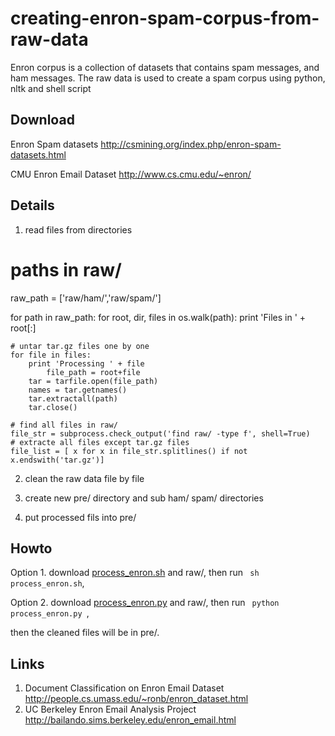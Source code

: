 creating-enron-spam-corpus-from-raw-data
========================================

Enron corpus is a collection of datasets that contains spam messages, and ham messages. The raw data is used to create a spam corpus using python, nltk and shell script

Download
--------

Enron Spam datasets http://csmining.org/index.php/enron-spam-datasets.html

CMU Enron Email Dataset  http://www.cs.cmu.edu/~enron/

Details
--------
1. read files from directories
# paths in raw/
raw_path = ['raw/ham/','raw/spam/']

for path in raw_path:
    for root, dir, files in os.walk(path):
	print 'Files in ' + root[:]

	# untar tar.gz files one by one
	for file in files:
	    print 'Processing ' + file
            file_path = root+file
	    tar = tarfile.open(file_path)
	    names = tar.getnames()
	    tar.extractall(path)
	    tar.close()
    
    # find all files in raw/
    file_str = subprocess.check_output('find raw/ -type f', shell=True)
    # extracte all files except tar.gz files
    file_list = [ x for x in file_str.splitlines() if not x.endswith('tar.gz')]
2. clean the raw data file by file 

3. create new pre/ directory and sub ham/ spam/ directories

4. put processed fils into pre/

Howto
------
Option 1. download [process_enron.sh](https://github.com/shenzhun/creating-enron-spam-corpus-from-raw-data/blob/master/process_enron.sh) and raw/, then run <code> sh process_enron.sh</code>, 

Option 2. download [process_enron.py](https://github.com/shenzhun/creating-enron-spam-corpus-from-raw-data/blob/master/process_enron.py) and raw/, then run <code> python process_enron.py </code>, 

then the cleaned files will be in pre/.

Links
------
1. Document Classification on Enron Email Dataset http://people.cs.umass.edu/~ronb/enron_dataset.html
2. UC Berkeley Enron Email Analysis Project http://bailando.sims.berkeley.edu/enron_email.html


